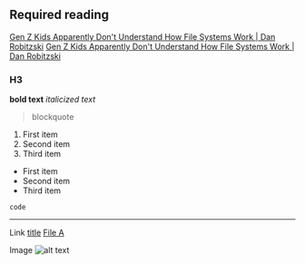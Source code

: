 ## Required reading
[Gen Z Kids Apparently Don't Understand How File Systems Work | Dan Robitzski](https://futurism.com/the-byte/gen-z-kids-file-systems)
<a href="https://futurism.com/the-byte/gen-z-kids-file-systems" target="_blank">Gen Z Kids Apparently Don't Understand How File Systems Work | Dan Robitzski</a>



### H3
**bold text**
*italicized text*

> blockquote

1. First item
2. Second item
3. Third item
- First item
- Second item
- Third item

`code`

---
Link	[title](https://www.example.com)
[File A](article1_tldr.md)

Image	![alt text](image.jpg)
